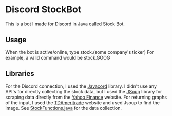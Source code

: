 # Discord StockBot
This is a bot I made for Discord in Java called Stock Bot.

## Usage
When the bot is active/online, type stock.(some company's ticker)
For example, a valid command would be stock.GOOG

## Libraries
For the Discord connection, I used the [Javacord](https://github.com/Javacord/Javacord) library.
I didn't use any API's for directly collecting the stock data, but I used the [JSoup](jsoup.org) library for scraping data directly from the [Yahoo Finance](https://finance.yahoo.com/) website. For returning graphs of the input, I used the [TDAmeritrade](https://research.tdameritrade.com/grid/public/research/stocks/summary?fromPage=overview&display=&fromSearch=true&symbol=AAPL#) website and used Jsoup to find the image. See [StockFunctions.java](https://github.com/sanjithudupa/discord-stockbot/blob/master/Discord%20StockBot/src/com/sanjithudupa/StockFunctions.java) for the data collection.
